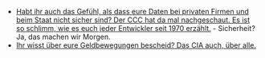 * [Habt ihr auch das Gefühl, als dass eure Daten bei privaten Firmen und beim Staat nicht sicher sind? Der CCC hat da mal nachgeschaut. Es ist so schlimm, wie es euch jeder Entwickler seit 1970 erzählt.](https://www.ccc.de/de/updates/2022/web-patrouille-ccc) - Sicherheit? Ja, das machen wir Morgen.
* [Ihr wisst über eure Geldbewegungen bescheid? Das CIA auch, über alle.](https://netzpolitik.org/2022/massenueberwachung-cia-analysiert-systematisch-internationale-finanzdaten/)
